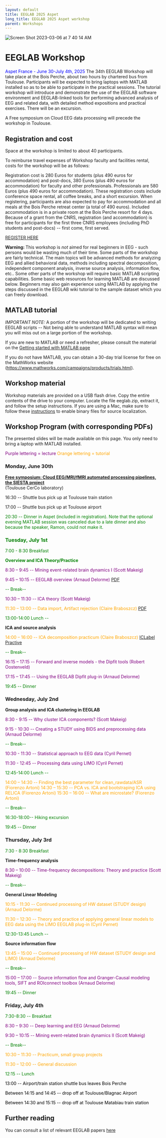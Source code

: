 ```yaml
---
layout: default
title: EEGLAB 2025 Aspet
long_title: EEGLAB 2025 Aspet workshop
parent: Workshops
---
```


![Screen Shot 2023-03-06 at 7 40 14 AM](https://user-images.githubusercontent.com/1872705/223188423-e296a3e6-dd99-488b-b86d-1a6f8a8520e0.png)

EEGLAB Workshop
============================

<span style="color: blue">Aspet France - June 30-July 4th, 2025
</span>
The 34th EEGLAB Workshop will take place at the Bois Perche, about two hours by
chartered bus from Toulouse. Participants will be expected to bring laptops with
MATLAB installed so as to be able to participate in the practical
sessions. The tutorial workshop will introduce and demonstrate the use
of the EEGLAB software environment and EEGLAB-linked tools for
performing advanced analysis of EEG and related data, with detailed
method expositions and practical exercises. There will be an excursion.

A Free symposium on Cloud EEG data processing will precede the workshop in Toulouse.

Registration and cost
---------------------
Space at the workshop is limited to about 40 participants.

To reimburse travel expenses of Workshop faculty and facilities rental,
costs for the workshop will be as follows:

Registration cost is 280 Euros for students (plus 490 euros for accommodation) and post-docs, 380 Euros (plus 490 euros for accommodation) for
faculty and other professionals. Professionals are 580 Euros (plus 490 euros for accommodation). These registration costs include
conference space rental, all coffee breaks, and a short excursion. 
When registering, participants are also expected to pay for accommodation and all meals at the Bois Perche retreat center (a total of 490 euros). Included accommodation is in a private room at the Bois Perche resort for 4 days. Because of a grant from the CNRS, registration (and accommodation) is free for participants for the first three CNRS employees (including PhD students and post-docs) -- first come, first served.

[REGISTER HERE](https://dr14.azur-colloque.fr/inscription/fr/239/inscription)
<!-- font color=red>Registration is full, but email us at eeglab@sccn.ucsd.edu for last minute cancelations.</font -->

<b>Warning: </b> This workshop is <em>not</em> aimed for real beginners
in EEG - such persons would be wasting much of their time.
Some parts of the workshop are fairly technical. The main topics will be
advanced methods for analyzing EEG and allied behavioral data, methods
including spectral decomposition, independent component analysis,
inverse source analysis, information flow, etc.. Some other parts of the
workshop will require basic MATLAB scripting capabilities. Some basic
web resources for learning MATLAB are discussed below. Beginners may
also gain experience using MATLAB by applying the steps discussed in the
EEGLAB wiki tutorial to the sample dataset which you can freely
download.

MATLAB tutorial
----------------

*IMPORTANT NOTE:* A portion of the workshop will be dedicated to writing EEGLAB scripts -- Not being able
to understand MATLAB syntax will mean you will miss out on a large
portion of the workshop.

If you are new to MATLAB or need a refresher, please consult the material on the [Getting started with MATLAB page](/tutorials/misc/tutorial_matlab.html)

If you do not have MATLAB, you can obtain a 30-day trial license for free on the MathWorks website (https://www.mathworks.com/campaigns/products/trials.html).

Workshop material
-----------------

Workshop materials are provided on a USB flash drive. Copy the entire contents of the drive to your computer. Locate the file eeglab.zip, extract it, and follow the setup instructions. If you are using a Mac, make sure to follow these [instructions](https://www.fieldtriptoolbox.org/faq/matlab/mex_osx/) to enable binary files for source localization.

Workshop Program (with corresponding PDFs)
------------------------------------------

The presented slides will be made
available on this page. You only need to bring a
laptop with MATLAB installed.

<span style="color: purple">Purple lettering = lecture</span>
<span style="color: orange">Orange lettering = tutorial</span>

### Monday, June 30th

[**Free symposium: Cloud EEG/MRI/fMRI automated processing pipelines, the SIESTA project**](Symposium_SIESTA_2025.html)<br>
(Toulouse CerCo laboratory)

16:30 --  Shuttle bus pick up at Toulouse train station

17:00 -- Shuttle bus pick up at Toulouse airport

<span style="color: green">

20:30 -- Dinner in Aspet (included in registration). Note that the optional evening MATLAB session was canceled due to a late dinner and also because the speaker, Ramon, could not make it.

### Tuesday, July 1st

<span style="color: green">7:00 - 8:30 Breakfast</span>

**Overview and ICA Theory/Practice**

<span style="color:purple"> 8:30 – 9:45 -- Mining event-related brain dynamics I (Scott Makeig)</span>
<!--[PDF](https://github.com/sccn/sccn.github.io/files/11948460/Makeig_Aspet23_Mining_I.pdf)-->

<span style="color: purple">9:45 – 10:15 -- EEGLAB overview (Arnaud Delorme)</span>
[PDF](https://github.com/user-attachments/files/20992965/EEGLAB_overview2025.pdf)

<span style="color: green">-- Break--</span>

<span style="color: purple">10:30 – 11:30 -- ICA theory (Scott Makeig)</span>
<!--[PDF](https://github.com/sccn/sccn.github.io/files/11948490/Makeig_ICA_Aspet23._pdf.pdf)-->

<span style="color: orange">11:30 – 13:00 -- Data import, Artifact rejection (Claire Braboszcz)
[PDF](https://github.com/user-attachments/files/20995739/Preprocessing_braboszcz2025_edit.pdf)
<!--[PDF](https://github.com/sccn/sccn.github.io/files/11947670/EEGLAB_WS_ASPET_2023_preprocessing_Session1.pdf)-->
</span>

<span style="color: green">13:00-14:00 Lunch --</span>

**ICA and source analysis**

<span style="color: orange">14:00 – 16:00 -- ICA decomposition practicum (Claire Braboszcz)</span> [ICLabel Practive](https://labeling.ucsd.edu/tutorial/practice)<!--[PDF](https://github.com/sccn/sccn.github.io/files/11947670/EEGLAB_WS_ASPET_2023_preprocessing_Session1.pdf) (same PDF as previous session)-->

<span style="color: green">-- Break--</span>

<span style="color: purple">16:15 – 17:15 -- Forward and inverse models - the Dipfit tools (Robert Oostenveld)</span> 
<!--[PDF](https://github.com/sccn/sccn.github.io/files/11945798/forward.and.inverse.models.pdf)-->

<span style="color: purple">17:15 – 17:45 -- Using the EEGLAB Dipfit plug-in (Arnaud Delorme)</span> 
<!--[PDF](https://github.com/sccn/sccn.github.io/files/11950613/dipfit.pdf)-->

<!-- -->

<span style="color: green">19:45 -- Dinner</span>

### Wednesday, July 2nd

**Group analysis and ICA clustering in EEGLAB**

<span style="color: purple">8:30 - 9:15 -- Why cluster ICA components? (Scott Makeig)</span>

<span style="color: purple">9:15 - 10:30 -- Creating a STUDY using BIDS and preprocessing data (Arnaud Delorme)</span>

<span style="color: green">-- Break--</span>

<span style="color: purple">10:30 - 11:30 -- Statistical approach to EEG data (Cyril Pernet)</span> 
<!--[PDF](https://github.com/sccn/sccn.github.io/files/11954943/cluster.statistics.pdf)-->

<span style="color: purple">11:30 - 12:45 -- Processing data using LIMO (Cyril Pernet)</span> 
<!--[PDF](https://github.com/sccn/sccn.github.io/files/11954943/cluster.statistics.pdf)-->

<span style="color: green">12:45-14:00 Lunch --</span>

<!-- -->
<span style="color: orange">14:00 – 14:30 -- Finding the best parameter for clean_rawdata/ASR (Fiorenzo Artoni)
<span style="color: orange">14:30 – 15:30 -- PCA vs. ICA and bootstraping ICA using RELICA (Fiorenzo Artoni)
<span style="color: orange">15:30 – 16:00 -- What are microstate? (Fiorenzo Artoni)

<span style="color: green">-- Break--</span>

<span style="color: green">16:30-18:00-- Hiking excursion</span>

<!-- -->


<span style="color: green">19:45 -- Dinner</span>

### Thursday, July 3rd
 
<span style="color: green">7:30 - 8:30 Breakfast</span>


**Time-frequency analysis**

<span style="color: purple">8:30 – 10:00 -- Time-frequency decompositions: Theory and practice (Scott Makeig)</span> 

<span style="color: green">-- Break--</span>


**General Linear Modeling**


<span style="color: orange">10:15 - 11:30 -- Continued processing of HW dataset (STUDY design) (Arnaud Delorme)</span> <!--[PDF](https://github.com/sccn/sccn.github.io/files/11965428/EEGLAB_WS_Aspet_2023_GroupAnalysis.pdf) (same PDF as previous day)-->

<span style="color: orange">11:30 – 12:30 -- Theory and practice of applying general linear models to EEG data using the LIMO EEGLAB plug-in (Cyril Pernet)</span>
<!--[PDF](https://github.com/sccn/sccn.github.io/files/11965482/EEGLAB_statistics2022.pdf)-->

<span style="color: green">12:30-13:45 Lunch --</span>

**Source information flow**

<span style="color: orange">13:45 – 15:00 -- Continued processing of HW dataset (STUDY design and LIMO) (Arnaud Delorme)</span>

<span style="color: green">-- Break--</span>

<span style="color: purple">15:00 – 17:00 -- Source information flow and Granger-Causal modeling tools, SIFT and ROIconnect toolbox (Arnaud Delorme)</span>
<!--[PDF](https://github.com/sccn/sccn.github.io/files/11965451/Connectivity_lecture2023.pdf)-->

<span style="color: green">19:45 -- Dinner </span>
 
### Friday, July 4th

<span style="color: green">7:30-8:30 -- Breakfast</span>

<span style="color: purple">8:30 – 9:30 -- Deep learning and EEG (Arnaud Delorme)</span> 
<!--[PDF](https://github.com/sccn/sccn.github.io/files/11975145/ucsd22workshop_DL-EEG.pdf)-->

<span style="color: purple">9:30 – 10:15 -- Mining event-related brain dynamics II (Scott Makeig)</span> 

<span style="color: green">-- Break--</span>

<span style="color: orange">10:30 – 11:30 -- Practicum, small group projects</span>

<span style="color: orange">11:30 – 12:00 -- General discussion</span>
<!-- -->


<span style="color: green">12:15 -- Lunch</span>

<span style="color: black">13:00 -- Airport/train station shuttle bus leaves Bois Perche</span>

<span style="color: black">Between 14:15 and 14:45 -- drop off at Toulouse/Blagnac Airport</span>

<span style="color: black">Between 14:30 and 15:15 -- drop off at Toulouse Matabiau train station</span>


Further reading
----------------
You can consult a list of relevant EEGLAB papers [here](/others/EEGLAB_References.html) 
